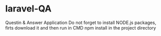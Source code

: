 # laravel-QA
Questin &amp; Answer Application
Do not forget to install NODE.js packages, firts download it and then run in CMD npm install in the project directory
